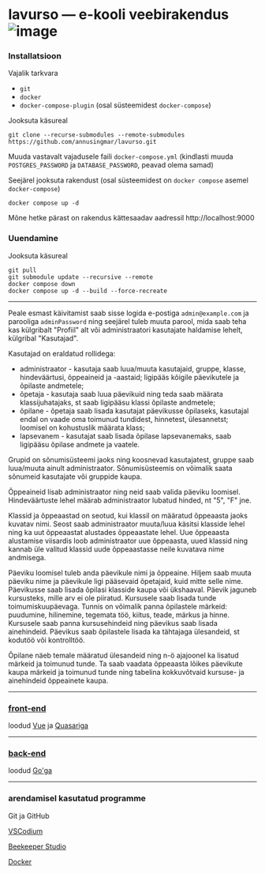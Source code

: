 # lavurso — e-kooli veebirakendus ![image](https://user-images.githubusercontent.com/108177565/183647142-cacb64ee-f05a-499c-8033-facf81ee09bd.png)

### Installatsioon

Vajalik tarkvara

- `git`
- `docker`
- `docker-compose-plugin` (osal süsteemidest `docker-compose`)

Jooksuta käsureal

```
git clone --recurse-submodules --remote-submodules https://github.com/annusingmar/lavurso.git
```

Muuda vastavalt vajadusele faili `docker-compose.yml` (kindlasti muuda `POSTGRES_PASSWORD` ja `DATABASE_PASSWORD`, peavad olema samad)

Seejärel jooksuta rakendust (osal süsteemidest on `docker compose` asemel `docker-compose`)

```
docker compose up -d
```
Mõne hetke pärast on rakendus kättesaadav aadressil http://localhost:9000

### Uuendamine

Jooksuta käsureal

```shell
git pull
git submodule update --recursive --remote
docker compose down
docker compose up -d --build --force-recreate
```
---
Peale esmast käivitamist saab sisse logida e-postiga `admin@example.com` ja parooliga `adminPassword` ning seejärel tuleb muuta parool, mida saab teha kas külgribalt "Profiil" alt või administraatori kasutajate haldamise lehelt, külgribal "Kasutajad".

Kasutajad on eraldatud rollidega:
* administraator - kasutaja saab luua/muuta kasutajaid, gruppe, klasse, hindeväärtusi, õppeaineid ja -aastaid; ligipääs kõigile päevikutele ja õpilaste andmetele;
* õpetaja - kasutaja saab luua päevikuid ning teda saab määrata klassijuhatajaks, st saab ligipääsu klassi õpilaste andmetele;
* õpilane - õpetaja saab lisada kasutajat päevikusse õpilaseks, kasutajal endal on vaade oma toimunud tundidest, hinnetest, ülesannetst; loomisel on kohustuslik määrata klass;
* lapsevanem - kasutajat saab lisada õpilase lapsevanemaks, saab ligipääsu õpilase andmete ja vaatele.

Grupid on sõnumisüsteemi jaoks ning koosnevad kasutajatest, gruppe saab luua/muuta ainult administraator. Sõnumisüsteemis on võimalik saata sõnumeid kasutajate või gruppide kaupa.

Õppeaineid lisab administraator ning neid saab valida päeviku loomisel. Hindeväärtuste lehel määrab administraator lubatud hinded, nt "5", "F" jne.

Klassid ja õppeaastad on seotud, kui klassil on määratud õppeaasta jaoks kuvatav nimi. Seost saab administraator muuta/luua käsitsi klasside lehel ning ka uut õppeaastat alustades õppeaastate lehel. Uue õppeaasta alustamise viisardis loob administraator uue õppeaasta, uued klassid ning kannab üle valitud klassid uude õppeaastasse neile kuvatava nime andmisega.

Päeviku loomisel tuleb anda päevikule nimi ja õppeaine. Hiljem saab muuta päeviku nime ja päevikule ligi pääsevaid õpetajaid, kuid mitte selle nime. Päevikusse saab lisada õpilasi klasside kaupa või ükshaaval. Päevik jaguneb kursusteks, mille arv ei ole piiratud. Kursusele saab lisada tunde toimumiskuupäevaga. Tunnis on võimalik panna õpilastele märkeid: puudumine, hilinemine, tegemata töö, kiitus, teade, märkus ja hinne. Kursusele saab panna kursusehindeid ning päevikus saab lisada ainehindeid. Päevikus saab õpilastele lisada ka tähtajaga ülesandeid, st kodutöö või kontrolltöö.

Õpilane näeb temale määratud ülesandeid ning n-ö ajajoonel ka lisatud märkeid ja toimunud tunde. Ta saab vaadata õppeaasta lõikes päevikute kaupa märkeid ja toimunud tunde ning tabelina kokkuvõtvaid kursuse- ja ainehindeid õppeainete kaupa.

---
### [front-end](https://github.com/annusingmar/lavurso-frontend)

loodud [Vue](https://vuejs.org/) ja [Quasariga](https://quasar.dev/)

---

### [back-end](https://github.com/annusingmar/lavurso-backend)

loodud [Go'ga](https://github.com/golang/go)

---

### arendamisel kasutatud programme

Git ja GitHub

[VSCodium](https://github.com/VSCodium/vscodium)

[Beekeeper Studio](https://github.com/beekeeper-studio/beekeeper-studio)

[Docker](https://docs.docker.com/engine/)
